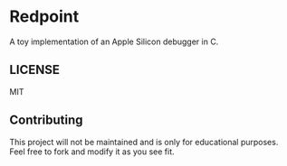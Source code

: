 # Redpoint

A toy implementation of an Apple Silicon debugger in C.

## LICENSE

MIT

## Contributing

This project will not be maintained and is only for educational purposes. 
Feel free to fork and modify it as you see fit.